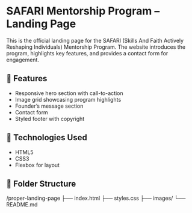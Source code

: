 # SAFARI Mentorship Program – Landing Page

This is the official landing page for the SAFARI (Skills And Faith Actively Reshaping Individuals) Mentorship Program. The website introduces the program, highlights key features, and provides a contact form for engagement.

## 🧩 Features

- Responsive hero section with call-to-action
- Image grid showcasing program highlights
- Founder’s message section
- Contact form
- Styled footer with copyright

## 🚀 Technologies Used

- HTML5  
- CSS3  
- Flexbox for layout  


## 📁 Folder Structure

/proper-landing-page
├── index.html
├── styles.css
├── images/
└── README.md